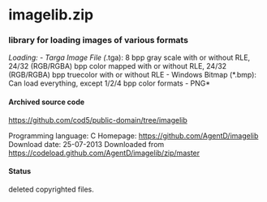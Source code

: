 # imagelib.zip #

### library for loading images of various formats ###

*Loading: - Targa Image File (*.tga):
                  8 bpp gray scale with or without RLE,
                  24/32 (RGB/RGBA) bpp color mapped with or without RLE,
                  24/32 (RGB/RGBA) bpp truecolor with or without RLE
              - Windows Bitmap (*.bmp):
                  Can load everything, except 1/2/4 bpp color formats
              - PNG\*

#### Archived source code ####
https://github.com/cod5/public-domain/tree/imagelib

Programming language: C
Homepage: https://github.com/AgentD/imagelib
Download date: 25-07-2013
Downloaded from https://codeload.github.com/AgentD/imagelib/zip/master

#### Status ####
deleted copyrighted files.

